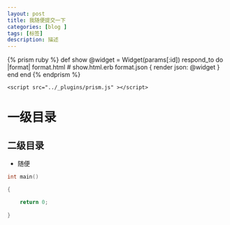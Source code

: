 ```yaml
---
layout: post
title: 我随便提交一下
categories: [blog ]
tags: [标签]
description: 描述
---
```


<head>
    <title>Prismjs</title>
    <link media="all" rel="stylesheet" type="text/css" href="../_plugins/prism.js" />
</head>

<body>
    {% prism ruby %}
    def show
    @widget = Widget(params[:id])
    respond_to do |format|
        format.html # show.html.erb
        format.json { render json: @widget }
    end
    end
    {% endprism %}
    
    <script src="../_plugins/prism.js" ></script>
</body>

# 一级目录

## 二级目录

* 随便

``` cpp
int main()  

{  

	return 0;  
    
}  

```